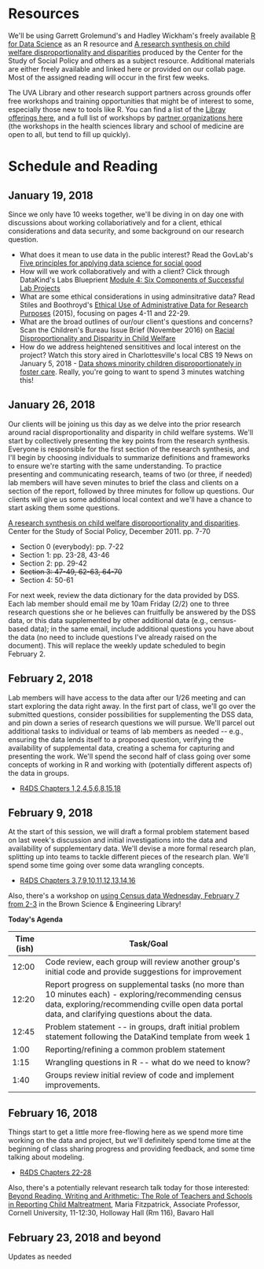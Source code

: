 # Resources

We'll be using Garrett Grolemund's and Hadley Wickham's freely available [R for Data Science](http://r4ds.had.co.nz/) as an R resource and [A research synthesis on child welfare disproportionality and disparities](https://www.cssp.org/publications/child-welfare/alliance/Disparities-and-Disproportionality-in-Child-Welfare_An-Analysis-of-the-Research-December-2011.pdf) produced by the Center for the Study of Social Policy and others as a subject resource. Additional materials are either freely available and linked here or provided on our collab page. Most of the assigned reading will occur in the first few weeks.

The UVA Library and other research support partners across grounds offer free workshops and training opportunities that might be of interest to some, especially those new to tools like R. You can find a list of the [Libray offerings here](http://data.library.virginia.edu/training/), and a full list of workshops by [partner organizations here](http://cadre.virginia.edu/service-detail/education) (the workshops in the health sciences library and school of medicine are open to all, but tend to fill up quickly).

# Schedule and Reading

## January 19, 2018
Since we only have 10 weeks together, we'll be diving in on day one with discussions about working collaboriatively and for a client, ethical considerations and data security, and some background on our research question. 

* What does it mean to use data in the public interest? Read the GovLab's [Five principles for applying data science for social good](http://thegovlab.org/five-principles-for-applying-data-science-for-social-good/)
* How will we work collaboratively and with a client? Click through DataKind's Labs Blueprient [Module 4: Six Components of Successful Lab Projects](http://www.datakind.org/blog/introducing-our-new-labs-blueprint)
* What are some ethical considerations in using adminsitrative data? Read Stiles and Boothroyd's [Ethical Use of Administrative Data for Research Purposes](https://www.aisp.upenn.edu/wp-content/uploads/2015/09/0033_12_SP2_Ethical_Admin_Data_001.pdf) (2015), focusing on pages 4-11 and 22-29.
* What are the broad outlines of our/our client's questions and concerns? Scan the Children's Bureau Issue Brief (November 2016) on [Racial Disproportionality and Disparity in Child Welfare](https://www.childwelfare.gov/pubPDFs/racial_disproportionality.pdf)
* How do we address heightened sensititives and local interest on the project? Watch this story aired in Charlottesville's local CBS 19 News on January 5, 2018 - [Data shows minority children disproportionately in foster care](http://www.newsplex.com/content/news/Data-shows-minority-children-disproportionately-in-foster-care-468157653.html). Really, you're going to want to spend 3 minutes watching this!

## January 26, 2018
Our clients will be joining us this day as we delve into the prior research around racial disproportionality and disparity in child welfare systems. We'll start by collectively presenting the key points from the research synthesis. Everyone is responsible for the first section of the research synthesis, and I'll begin by choosing individuals to summarize definitions and frameworks to ensure we're starting with the same understanding. To practice presenting and communicating research, teams of two (or three, if needed) lab members will have seven minutes to brief the class and clients on a section of the report, followed by three minutes for follow up questions. Our clients will give us some additional local context and we'll have a chance to start asking them some questions.

[A research synthesis on child welfare disproportionality and disparities](https://www.cssp.org/publications/child-welfare/alliance/Disparities-and-Disproportionality-in-Child-Welfare_An-Analysis-of-the-Research-December-2011.pdf). Center for the Study of Social Policy, December 2011. pp. 7-70
* Section 0 (everybody): pp. 7-22
* Section 1: pp. 23-28, 43-46
* Section 2: pp. 29-42 
* ~~Section 3: 47-49, 62-63, 64-70~~
* Section 4: 50-61 

For next week, review the data dictionary for the data provided by DSS. Each lab member should email me by 10am Friday (2/2) one to three research questions she or he believes can fruitfully be answered by the DSS data, or this data supplemented by other additional data (e.g., census-based data); in the same email, include additional questions you have about the data (no need to include questions I've already raised on the document). This will replace the weekly update scheduled to begin February 2.

## February 2, 2018
Lab members will have access to the data after our 1/26 meeting and can start exploring the data right away. In the first part of class, we'll go over the submitted questions, consider possibilities for supplementing the DSS data, and pin down a series of research questions we will pursue. We'll parcel out additional tasks to individual or teams of lab members as needed -- e.g., ensuring the data lends itself to a proposed question, verifying the availability of supplemental data, creating a schema for capturing and presenting the work. We'll spend the second half of class going over some concepts of working in R and working with (potentially different aspects of) the data in groups.
* [R4DS Chapters 1,2,4,5,6,8,15,18](http://r4ds.had.co.nz/introduction.html)

## February 9, 2018
At the start of this session, we will draft a formal problem statement based on last week's discussion and initial investigations into the data and availability of supplementary data. We'll devise a more formal research plan, splitting up into teams to tackle different pieces of the research plan. We'll spend some time going over some data wrangling concepts.
* [R4DS Chapters 3,7,9,10,11,12,13,14,16](http://r4ds.had.co.nz/wrangle-intro.html)

Also, there's a workshop on [using Census data Wednesday, February 7 from 2-3](http://cal.lib.virginia.edu/event/3793601) in the Brown Science & Engineering Library!

**Today's Agenda**

Time (ish) | Task/Goal
--- | ---
12:00 | Code review, each group will review another group's initial code and provide suggestions for improvement
12:20 | Report progress on supplemental tasks (no more than 10 minutes each) - exploring/recommending census data, exploring/recommending cville open data portal data, and clarifying questions about the data.
12:45 | Problem statement -- in groups, draft initial problem statement following the DataKind template from week 1
1:00 | Reporting/refining a common problem statement
1:15 | Wrangling questions in R -- what do we need to know?
1:40 | Groups review initial review of code and implement improvements.

## February 16, 2018
Things start to get a little more free-flowing here as we spend more time working on the data and project, but we'll definitely spend tome time at the beginning of class sharing progress and providing feedback, and some time talking about modeling.
  * [R4DS Chapters 22-28](http://r4ds.had.co.nz/model-intro.html)

Also, there's a potentially relevant research talk today for those interested: [Beyond Reading, Writing and Arithmetic: The Role of Teachers and Schools in Reporting Child Maltreatment](https://curry.virginia.edu/faculty-research/join-us/curry-education-research-lectureship-series), Maria Fitzpatrick, Associate Professor, Cornell University, 11-12:30, Holloway Hall (Rm 116), Bavaro Hall

## February 23, 2018 and beyond
Updates as needed
